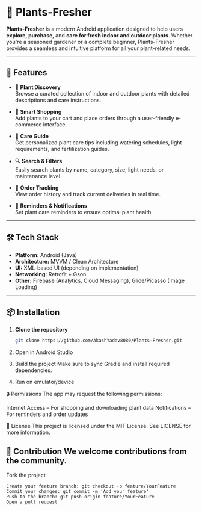 # 🌱 Plants-Fresher

**Plants-Fresher** is a modern Android application designed to help users **explore, purchase**, and **care for fresh indoor and outdoor plants**. Whether you're a seasoned gardener or a complete beginner, Plants-Fresher provides a seamless and intuitive platform for all your plant-related needs.

---

## 🚀 Features

- 🌿 **Plant Discovery**  
  Browse a curated collection of indoor and outdoor plants with detailed descriptions and care instructions.

- 🛒 **Smart Shopping**  
  Add plants to your cart and place orders through a user-friendly e-commerce interface.

- 📘 **Care Guide**  
  Get personalized plant care tips including watering schedules, light requirements, and fertilization guides.

- 🔍 **Search & Filters**  
  Easily search plants by name, category, size, light needs, or maintenance level.

- 🧾 **Order Tracking**  
  View order history and track current deliveries in real time.

- 🔔 **Reminders & Notifications**  
  Set plant care reminders to ensure optimal plant health.

---

## 🛠️ Tech Stack

- **Platform:** Android (Java)
- **Architecture:** MVVM / Clean Architecture
- **UI:** XML-based UI (depending on implementation)
- **Networking:** Retrofit + Gson
- **Other:** Firebase (Analytics, Cloud Messaging), Glide/Picasso (Image Loading)

---

## 📦 Installation

1. **Clone the repository**
   ```bash
   git clone https://github.com/AkashYadav8080/Plants-Fresher.git
2. Open in Android Studio

3. Build the project
Make sure to sync Gradle and install required dependencies.

4. Run on emulator/device

🔒 Permissions
The app may request the following permissions:

Internet Access – For shopping and downloading plant data
Notifications – For reminders and order updates

📄 License
This project is licensed under the MIT License. See LICENSE for more information.

🤝 Contribution
We welcome contributions from the community.
---

Fork the project
```
Create your feature branch: git checkout -b feature/YourFeature
Commit your changes: git commit -m 'Add your feature'
Push to the branch: git push origin feature/YourFeature
Open a pull request

```





